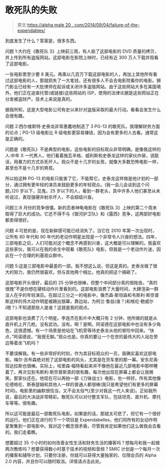 # 敢死队的失败

> 原文:[https://alpha male 20 . com/2014/09/04/failure-of-the-expendables/](https://alphamale20.com/2014/09/04/failure-of-the-expendables/)

到底发生了什么？答案是，很多东西。

问题 1:大约在《敢死队 3》上映前三周，有人偷了这部电影的 DVD 质量的拷贝，并上传到所有盗版网站。这部电影在影院上映时，已经有近 300 万人下载并观看了这部电影。

一张电影票至少要 8 美元。再乘以几百万下载这部电影的人，再加上其他所有看过这部电影的人，那就损失了一大笔钱，还有很多人不会去电影院看你的电影。狮门影业已经有一大批律师在起诉或关闭许多盗版网站。由于这些网站大多在美国境外，他们正在追查托管(或链接)这些网站的 ISP，使用的法律论据是这些网站正在分发被盗财产。技术上来说是真的。

据我所知，这是大型电影公司有史以来针对盗版采取的最大行动。看看会发生什么会很有趣。

问题 2:西尔维斯特·史泰龙非常愚蠢地制造了 3 PG-13 的敢死队。我理解财务方面的论点；PG-13 级电影比 R 级电影更容易赚钱，因为会有更多的人去看。通常这是正确的。

问题是《敢死队》不是典型的电影。这些电影的目标观众非常明确。是像我这样的人:中年 X 一代男人，他们看着施瓦辛格、威利斯和史泰龙这样的家伙炸屎，说脏话，用暴力的方式杀死坏人。观众不是十几岁的女孩，就像大多数恐怖电影一样，甚至也不是十几岁的男孩。

所以拍这种 PG-13 的电影只能害了它，不能帮它。史泰龙这样做是他计划的一部分，通过拥有更年轻的演员来鼓励更多的年轻观众。(我一会儿会谈到这个问题。)20 岁以下，见鬼，25 岁以下的人，看到一群老头，其中许多人他们甚至从未听说过，表现强硬并射杀坏人，不会超级兴奋。

问题三:8 月份的竞争很僵。新的忍者神龟电影在《敢死队 3》上映的第二个周末取得了巨大的成功。它还不得不与《银河护卫队》和《露西》竞争，这两部好电影都卖得很好。

问题 4:可悲的是，现在新鲜感可能已经消失了。当它在 2010 年第一次出现时，让所有 80 年代和 90 年代的老动作明星出现是一个非常令人兴奋的想法。四年，三部电影之后，人们可能对这个概念不再感到兴奋，这大概是可以理解的。我喜欢这些家伙，我可以在我的余生中观看《敢死队》电影，但我是一个老动作片迷，因此在一个合理的利基观众群中。

问题 5:这是三部电影中最差的一部。我不想这么说，但这是真的。史泰龙做了很大的努力，我仍然很喜欢，但与其他两个相比，他真的把这个搞砸了。

这部电影开头很好，最后的 25 分钟也很棒，但整个中间部分真的很拖沓。“真的很拽”不是你想在硬核动作片里看到的。这部电影浪费了大量时间，大肆渲染一群没人在乎的年轻演员。在超过三分之一的电影中，像杰森·斯坦森和韦斯利·斯奈普斯这样的伟大动作明星被踢出银幕，靠边站，为柯兰·鲁兹(谁？)和格伦·鲍威尔(嗯？).不知道那些人是谁？这就是我的观点。

这部电影也浪费了几个明星。李连杰在影片中大概只有 2 分钟，他所做的就是从直升机上开几枪。没有武功。没有。啊？是啊。阿诺德在这部电影中也没有多少角色，这很遗憾。有一个场景是他站在飞机旁等待史泰龙从他的冒险中回来。“快点，”阿诺德说，“我很无聊。”观众也是。你真的要让一个在世的最伟大的人站在旁边等着坐飞机吗？

不要误解我。有一些非常好的时刻，作为其目标观众的一员，我确实喜欢这部电影。梅尔·吉布森绝对抢了这部电影的风头，尤其是在货车里的那一幕。安东尼奥·班达拉斯也很棒。实际上，哈里森·福特看起来并不像他在最近几部电影中那样睡着了。再次见到韦斯利·斯奈普斯真的很有趣，每次他出现在屏幕上都会让我微笑。那家伙还在。他现在可以再拍一部《刀锋战士》电影，也一样好。所有其他像伦德格伦、斯泰瑟姆和其他人一样的普通人都很棒(我只是希望他们有更多的屏幕时间)。电影里的幽默很恰当，又不会太俗气(至少对我这一代人来说)。正如我所说，最后的大决战非常精彩。敢死队可以对付整支军队，包括坦克、直升机、摩托车等等。很有趣。

所以这可能是最后一部敢死队电影。如果是的话，那就太可悲了，但它有一个很好的运行。他们正在进行的下一个项目是 Expendabelles，他们将所有的女动作明星聚集到一部电影中。我对这个概念很矛盾，尽管我肯定如果他们这么做我会去看的。我们走着瞧。

想要超过 35 个小时的如何改善女性生活和财务生活的播客吗？想每月和我一起做两次教练吗？想要获得数小时基于技术的视频和音频？SMIC 计划是一个每月一次的播客和辅导计划，只要你注册，你就可以获得大量独家的、仅限会员的 Alpha 2.0 内容，并且你可以随时取消。详情请点击此处。